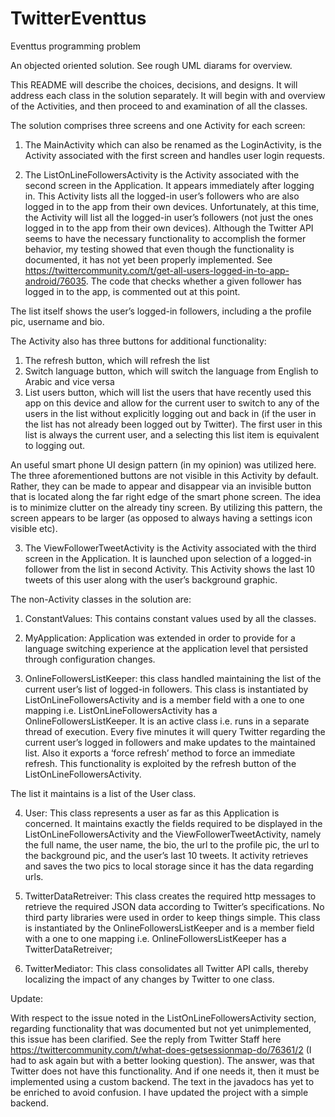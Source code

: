 # TwitterEventtus
Eventtus programming problem

An objected oriented solution.  See rough UML diarams for overview.

This README will describe the choices, decisions, and designs.  It will address each class in the solution separately.  It will begin with and overview of the Activities, and then proceed to and examination of all the classes.

The solution comprises three screens and one Activity for each screen:  

1.  The MainActivity which can also be renamed as the LoginActivity, is the Activity associated with the first screen and handles user login requests.



2.  The ListOnLineFollowersActivity is the Activity associated with the second screen in the Application.  It appears immediately after logging in.  This Activity lists all the logged-in user’s followers who are also logged in to the app from their own devices.  Unfortunately, at this time, the Activity will list all the logged-in user’s followers (not just the ones logged in to the app from their own devices).  Although the Twitter API seems to have the necessary functionality to accomplish the former behavior, my testing showed that even though the functionality is documented, it has not yet been properly implemented.  See https://twittercommunity.com/t/get-all-users-logged-in-to-app-android/76035.  The code that checks whether a given follower has logged in to the app, is commented out at this point.

The list itself shows the user’s logged-in followers, including a the profile pic, username and  bio.

The Activity also has three buttons for additional functionality:
1.  The refresh button, which will refresh the list
2.  Switch language button, which will switch the language from English to Arabic and vice versa
3.  List users button, which will list the users that have recently used this app on this device and allow for the current user to switch to any of the users in the list without explicitly logging out and back in (if the user in the list has not already been logged out by Twitter).  The first user in this list is always the current user, and a selecting this list item is equivalent to logging out.

An useful smart phone UI design pattern (in my opinion) was utilized here.  The three aforementioned  buttons are not visible in this Activity by default.  Rather, they can be made to appear and disappear via an invisible button that is located along the far right edge of the smart phone screen.  The idea is to minimize clutter on the already tiny screen.  By utilizing this pattern, the screen appears to be larger (as opposed to always having a settings icon visible etc).



3.  The ViewFollowerTweetActivity is the Activity associated with the third screen in the Application.  It is launched upon selection of a logged-in follower from the list in second Activity.  This Activity shows the last 10 tweets of this user along with the user’s background graphic.




The non-Activity classes in the solution are:

1.  ConstantValues:  This contains constant values used by all the classes.



2.  MyApplication:  Application was extended in order to provide for a language switching experience at the application level that persisted through configuration changes.



3.  OnlineFollowersListKeeper: this class handled maintaining the list of the current user’s list of logged-in followers.  This class is instantiated by ListOnLineFollowersActivity and is a member field with a one to one mapping i.e. ListOnLineFollowersActivity has a OnlineFollowersListKeeper.  It is an active class i.e. runs in a separate thread of execution.  Every five minutes it will query Twitter regarding the current user’s logged in followers and make updates to the maintained list.  Also it exports a ‘force refresh’ method to force an immediate refresh.  This functionality is exploited by the refresh button of the ListOnLineFollowersActivity.

The list it maintains is a list of the User class.



4.  User:  This class represents a user as far as this Application is concerned.  It maintains exactly the fields required to be displayed in the ListOnLineFollowersActivity and the ViewFollowerTweetActivity, namely the full name, the user name, the bio, the url to the profile pic, the url to the background pic, and the user’s last 10 tweets.  It activity retrieves and saves the two pics to local storage since it has the data regarding urls.



5.  TwitterDataRetreiver:  This class creates the required http messages to retrieve the required JSON data according to Twitter’s specifications.  No third party libraries were used in order to keep things simple.  This class is instantiated by the OnlineFollowersListKeeper and is a member field with a one to one mapping i.e. OnlineFollowersListKeeper has a TwitterDataRetreiver;



6.  TwitterMediator:  This class consolidates all Twitter API calls, thereby localizing the impact of any changes by Twitter to one class.





Update:

With respect to the issue noted in the ListOnLineFollowersActivity section, regarding functionality that was documented but not yet unimplemented, this issue has been clarified. See the reply from Twitter Staff here https://twittercommunity.com/t/what-does-getsessionmap-do/76361/2 (I had to ask again but with a better looking question).  The answer, was that Twitter does not have this functionality.  And if one needs it, then it must be implemented using a custom backend.  The text in the javadocs has yet to be enriched to avoid confusion.  I have updated the project with a simple backend.